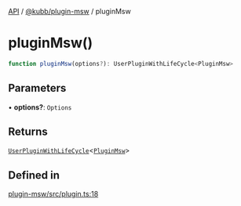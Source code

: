 [API](../../../packages.md) / [@kubb/plugin-msw](../index.md) / pluginMsw

# pluginMsw()

```ts
function pluginMsw(options?): UserPluginWithLifeCycle<PluginMsw>
```

## Parameters

• **options?**: `Options`

## Returns

[`UserPluginWithLifeCycle`](../../core/type-aliases/UserPluginWithLifeCycle.md)\<[`PluginMsw`](../type-aliases/PluginMsw.md)\>

## Defined in

[plugin-msw/src/plugin.ts:18](https://github.com/kubb-project/kubb/blob/41d5fcbd23d143293d72542efcb650e62fa3a210/packages/plugin-msw/src/plugin.ts#L18)
